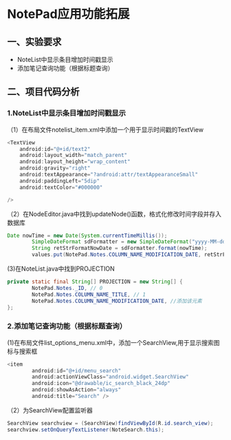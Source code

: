  NotePad应用功能拓展
====
## 一、实验要求
* NoteList中显示条目增加时间戳显示
* 添加笔记查询功能（根据标题查询）
## 二、项目代码分析
### 1.NoteList中显示条目增加时间戳显示
（1）在布局文件notelist_item.xml中添加一个用于显示时间戳的TextView
```java
<TextView
    android:id="@+id/text2"
    android:layout_width="match_parent"
    android:layout_height="wrap_content"
    android:gravity="right"
    android:textAppearance="?android:attr/textAppearanceSmall"
    android:paddingLeft="5dip"
    android:textColor="#000000"

/>
```
（2）在NodeEditor.java中找到updateNode()函数，格式化修改时间字段并存入数据库
```java
Date nowTime = new Date(System.currentTimeMillis());
        SimpleDateFormat sdFormatter = new SimpleDateFormat("yyyy-MM-dd HH:mm:ss");
        String retStrFormatNowDate = sdFormatter.format(nowTime);
        values.put(NotePad.Notes.COLUMN_NAME_MODIFICATION_DATE, retStrFormatNowDate);
```
(3)在NoteList.java中找到PROJECTION
```java
private static final String[] PROJECTION = new String[] {
        NotePad.Notes._ID, // 0
        NotePad.Notes.COLUMN_NAME_TITLE, // 1
        NotePad.Notes.COLUMN_NAME_MODIFICATION_DATE, //添加该元素
};
```
### 2.添加笔记查询功能（根据标题查询）
(1)在布局文件list_options_menu.xml中，添加一个SearchView,用于显示搜索图标与搜索框
```java
<item
        android:id="@+id/menu_search"
        android:actionViewClass="android.widget.SearchView"
        android:icon="@drawable/ic_search_black_24dp"
        android:showAsAction="always"
        android:title="Search" />
 ```
 （2）为SearchView配置监听器
 ```java
 SearchView searchview = (SearchView)findViewById(R.id.search_view);
 searchview.setOnQueryTextListener(NoteSearch.this);
 ```
 
